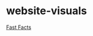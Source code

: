 # website-visuals

<a href="https://mcmaster-eng.github.io/website-visuals/fast_facts.html">Fast Facts</a>
